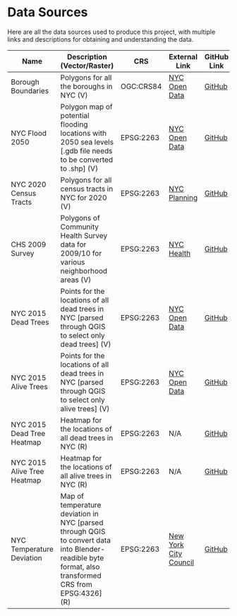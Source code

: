 # Data Sources

Here are all the data sources used to produce this project, with multiple links and descriptions for obtaining and understanding the data.

<table data-full-width="true"><thead><tr><th width="123">Name</th><th width="356">Description (Vector/Raster)</th><th width="128">CRS</th><th width="178">External Link</th><th>GitHub Link</th></tr></thead><tbody><tr><td>Borough Boundaries</td><td>Polygons for all the boroughs in NYC (V)</td><td>OGC:CRS84</td><td><a href="https://data.cityofnewyork.us/City-Government/Borough-Boundaries/tqmj-j8zm">NYC Open Data</a></td><td><a href="https://github.com/nikhilc52/blender_gis_nyc_trees/tree/main/vector%20files/borough_boundaries">GitHub</a></td></tr><tr><td>NYC Flood 2050</td><td>Polygon map of potential flooding locations with 2050 sea levels [.gdb file needs to be converted to .shp] (V)</td><td>EPSG:2263</td><td><a href="https://data.cityofnewyork.us/City-Government/NYC-Stormwater-Flood-Map-Moderate-Flood-with-2050-/5rzh-cyqd/about_data">NYC Open Data</a></td><td><a href="https://github.com/nikhilc52/blender_gis_nyc_trees/tree/main/vector%20files/nyc_2050_flood">GitHub</a></td></tr><tr><td>NYC 2020 Census Tracts</td><td>Polygons for all census tracts in NYC for 2020 (V)</td><td>EPSG:2263</td><td><a href="https://www.nyc.gov/site/planning/data-maps/open-data/census-download-metadata.page">NYC Planning</a></td><td><a href="https://github.com/nikhilc52/blender_gis_nyc_trees/tree/main/vector%20files/nyc_census_tracts">GitHub</a></td></tr><tr><td>CHS 2009 Survey</td><td>Polygons of Community Health Survey data for 2009/10 for various neighborhood areas (V)</td><td>EPSG:2263</td><td><a href="https://www.nyc.gov/site/doh/data/data-sets/maps-gis-data-files-for-download.page">NYC Health</a></td><td><a href="https://github.com/nikhilc52/blender_gis_nyc_trees/tree/main/vector%20files/nyc_chs_2009_survey">GitHub</a></td></tr><tr><td>NYC 2015 Dead Trees</td><td>Points for the locations of all dead trees in NYC [parsed through QGIS to select only dead trees] (V)</td><td>EPSG:2263</td><td><a href="https://data.cityofnewyork.us/Environment/2015-Street-Tree-Census-Tree-Data/pi5s-9p35">NYC Open Data</a></td><td><a href="https://github.com/nikhilc52/blender_gis_nyc_trees/tree/main/vector%20files/nyc_tree_census_2015_dead">GitHub</a></td></tr><tr><td>NYC 2015 Alive Trees</td><td>Points for the locations of all dead trees in NYC [parsed through QGIS to select only alive trees] (V)</td><td>EPSG:2263</td><td><a href="https://data.cityofnewyork.us/Environment/2015-Street-Tree-Census-Tree-Data/pi5s-9p35">NYC Open Data</a></td><td><a href="documentation/vector%20files/nyc_tree_census_2015_alive.zip">GitHub</a></td></tr><tr><td>NYC 2015 Dead Tree Heatmap</td><td>Heatmap for the locations of all dead trees in NYC (R)</td><td>EPSG:2263</td><td>N/A</td><td><a href="documentation/raster%20files/dead_tree_v1.tif">GitHub</a></td></tr><tr><td>NYC 2015 Alive Tree Heatmap</td><td>Heatmap for the locations of all alive trees in NYC (R)</td><td>EPSG:2263</td><td>N/A</td><td><a href="documentation/raster%20files/tree_heatmap_v1.tif">GitHub</a></td></tr><tr><td>NYC Temperature Deviation</td><td>Map of temperature deviation in NYC [parsed through QGIS to convert data into Blender-readible byte format, also transformed CRS from EPSG:4326] (R)</td><td>EPSG:2263</td><td><a href="https://github.com/NewYorkCityCouncil/heat_map/blob/main/data/output/f_deviation_smooth.tif">New York City Council</a></td><td><a href="documentation/raster%20files/temperature_deviation_parsed.tif">GitHub</a></td></tr></tbody></table>
